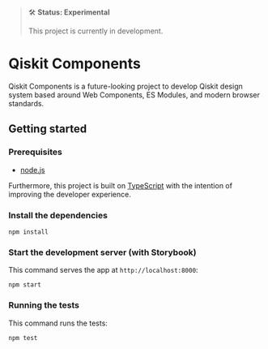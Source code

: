 > 🛠 **Status: Experimental**
>
> This project is currently in development.

# Qiskit Components

Qiskit Components is a future-looking project to develop Qiskit design system based around Web Components, ES Modules, and modern browser standards.

## Getting started

### Prerequisites

- [node.js](https://nodejs.org)

Furthermore, this project is built on [TypeScript](https://www.typescriptlang.org) with the intention of improving the developer experience.

### Install the dependencies

    npm install

### Start the development server (with Storybook)

This command serves the app at `http://localhost:8000`:

    npm start

### Running the tests

This command runs the tests:

    npm test

